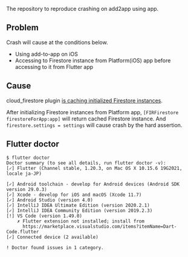 The repository to reproduce crashing on add2app using app.

## Problem

Crash will cause at the conditions below.

* Using add-to-app on iOS
* Accessing to Firestore instance from Platform(iOS) app before accessing to it from Flutter app

## Cause

cloud_firestore plugin [is caching initialized Firestore instances](https://github.com/FirebaseExtended/flutterfire/blob/c95c7ef9608a699106bb280d8a2e173b09e2368f/packages/cloud_firestore/cloud_firestore/ios/Classes/FLTFirebaseFirestoreReader.m#L215-L231).

After initializing Firestore instances from Platform app,
`[FIRFirestore firestoreForApp:app]` will return cached Firestore instance.
And `firestore.settings = settings` will cause crash by the hard assertion.


## Flutter doctor

```
$ flutter doctor
Doctor summary (to see all details, run flutter doctor -v):
[✓] Flutter (Channel stable, 1.20.3, on Mac OS X 10.15.6 19G2021, locale ja-JP)

[✓] Android toolchain - develop for Android devices (Android SDK version 29.0.3)
[✓] Xcode - develop for iOS and macOS (Xcode 11.7)
[✓] Android Studio (version 4.0)
[✓] IntelliJ IDEA Ultimate Edition (version 2020.2.1)
[✓] IntelliJ IDEA Community Edition (version 2019.2.3)
[!] VS Code (version 1.49.0)
    ✗ Flutter extension not installed; install from
      https://marketplace.visualstudio.com/items?itemName=Dart-Code.flutter
[✓] Connected device (2 available)

! Doctor found issues in 1 category.
```
